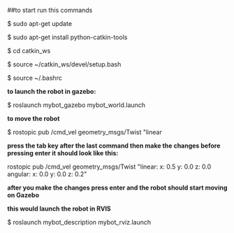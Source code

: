 ##to start run this commands


$ sudo apt-get update

$ sudo apt-get install python-catkin-tools

$ cd catkin_ws

$ source ~/catkin_ws/devel/setup.bash

$ source ~/.bashrc

**to launch the robot in gazebo:**

$ roslaunch mybot_gazebo mybot_world.launch

**to move the robot**

$ rostopic pub /cmd_vel geometry_msgs/Twist "linear 

**press the tab key after the last command then make the changes before pressing enter
it should look like this:**

rostopic pub /cmd_vel geometry_msgs/Twist "linear:
  x: 0.5
  y: 0.0
  z: 0.0
angular:
  x: 0.0
  y: 0.0
  z: 0.2"

**after you make the changes press enter and the robot should start moving on Gazebo**


**this would launch the robot in RVIS**

$ roslaunch mybot_description mybot_rviz.launch







